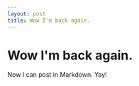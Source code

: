 ```yaml
---
layout: post
title: Wow I'm back again.
---
```


# Wow I'm back again.

Now I can post in Markdown. Yay!
